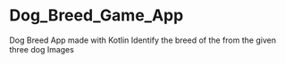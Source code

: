 # Dog_Breed_Game_App
Dog Breed App made with Kotlin
Identify the breed of the from the given three dog Images
